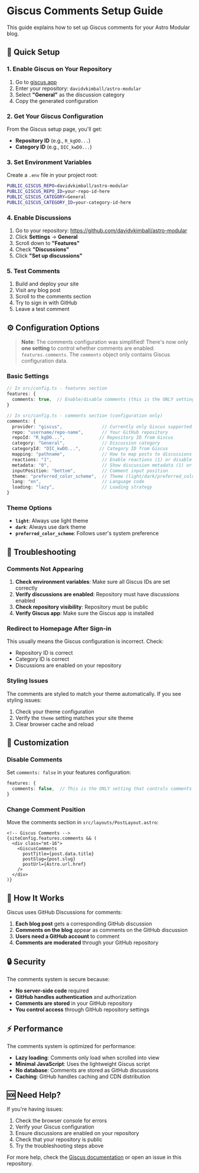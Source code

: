 # Giscus Comments Setup Guide

This guide explains how to set up Giscus comments for your Astro Modular blog.

## 🚀 Quick Setup

### 1. Enable Giscus on Your Repository

1. Go to [giscus.app](https://giscus.app)
2. Enter your repository: `davidvkimball/astro-modular`
3. Select **"General"** as the discussion category
4. Copy the generated configuration

### 2. Get Your Giscus Configuration

From the Giscus setup page, you'll get:
- **Repository ID** (e.g., `R_kgDO...`)
- **Category ID** (e.g., `DIC_kwDO...`)

### 3. Set Environment Variables

Create a `.env` file in your project root:

```bash
PUBLIC_GISCUS_REPO=davidvkimball/astro-modular
PUBLIC_GISCUS_REPO_ID=your-repo-id-here
PUBLIC_GISCUS_CATEGORY=General
PUBLIC_GISCUS_CATEGORY_ID=your-category-id-here
```

### 4. Enable Discussions

1. Go to your repository: https://github.com/davidvkimball/astro-modular
2. Click **Settings** → **General**
3. Scroll down to **"Features"**
4. Check **"Discussions"**
5. Click **"Set up discussions"**

### 5. Test Comments

1. Build and deploy your site
2. Visit any blog post
3. Scroll to the comments section
4. Try to sign in with GitHub
5. Leave a test comment

## ⚙️ Configuration Options

> **Note**: The comments configuration was simplified! There's now only **one setting** to control whether comments are enabled: `features.comments`. The `comments` object only contains Giscus configuration data.

### Basic Settings

```typescript
// In src/config.ts - features section
features: {
  comments: true,  // Enable/disable comments (this is the ONLY setting that matters)
}

// In src/config.ts - comments section (configuration only)
comments: {
  provider: "giscus",               // Currently only Giscus supported
  repo: "username/repo-name",       // Your GitHub repository
  repoId: "R_kgDO...",             // Repository ID from Giscus
  category: "General",              // Discussion category
  categoryId: "DIC_kwDO...",       // Category ID from Giscus
  mapping: "pathname",              // How to map posts to discussions
  reactions: "1",                   // Enable reactions (1) or disable (0)
  metadata: "0",                    // Show discussion metadata (1) or hide (0)
  inputPosition: "bottom",          // Comment input position
  theme: "preferred_color_scheme",  // Theme (light/dark/preferred_color_scheme)
  lang: "en",                       // Language code
  loading: "lazy",                  // Loading strategy
}
```

### Theme Options

- **`light`**: Always use light theme
- **`dark`**: Always use dark theme
- **`preferred_color_scheme`**: Follows user's system preference

## 🔧 Troubleshooting

### Comments Not Appearing

1. **Check environment variables**: Make sure all Giscus IDs are set correctly
2. **Verify discussions are enabled**: Repository must have discussions enabled
3. **Check repository visibility**: Repository must be public
4. **Verify Giscus app**: Make sure the Giscus app is installed

### Redirect to Homepage After Sign-in

This usually means the Giscus configuration is incorrect. Check:
- Repository ID is correct
- Category ID is correct
- Discussions are enabled on your repository

### Styling Issues

The comments are styled to match your theme automatically. If you see styling issues:

1. Check your theme configuration
2. Verify the `theme` setting matches your site theme
3. Clear browser cache and reload

## 🎨 Customization

### Disable Comments

Set `comments: false` in your features configuration:

```typescript
features: {
  comments: false,  // This is the ONLY setting that controls comments
}
```

### Change Comment Position

Move the comments section in `src/layouts/PostLayout.astro`:

```astro
<!-- Giscus Comments -->
{siteConfig.features.comments && (
  <div class="mt-16">
    <GiscusComments
      postTitle={post.data.title}
      postSlug={post.slug}
      postUrl={Astro.url.href}
    />
  </div>
)}
```

## 📝 How It Works

Giscus uses GitHub Discussions for comments:

1. **Each blog post** gets a corresponding GitHub discussion
2. **Comments on the blog** appear as comments on the GitHub discussion
3. **Users need a GitHub account** to comment
4. **Comments are moderated** through your GitHub repository

## 🔒 Security

The comments system is secure because:

- **No server-side code** required
- **GitHub handles authentication** and authorization
- **Comments are stored** in your GitHub repository
- **You control access** through GitHub repository settings

## ⚡ Performance

The comments system is optimized for performance:

- **Lazy loading**: Comments only load when scrolled into view
- **Minimal JavaScript**: Uses the lightweight Giscus script
- **No database**: Comments are stored as GitHub discussions
- **Caching**: GitHub handles caching and CDN distribution

## 🆘 Need Help?

If you're having issues:

1. Check the browser console for errors
2. Verify your Giscus configuration
3. Ensure discussions are enabled on your repository
4. Check that your repository is public
5. Try the troubleshooting steps above

For more help, check the [Giscus documentation](https://giscus.app) or open an issue in this repository.
